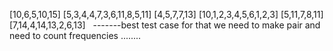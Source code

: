 [10,6,5,10,15]
[5,3,4,4,7,3,6,11,8,5,11]
[4,5,7,7,13]
[10,1,2,3,4,5,6,1,2,3]
[5,11,7,8,11]
[7,14,4,14,13,2,6,13]    -------best test case for that we need to make pair and need to count
frequencies ........